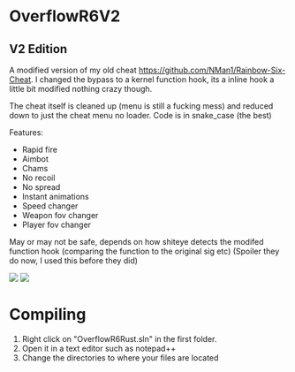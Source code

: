 # OverflowR6V2
## V2 Edition 

A modified version of my old cheat https://github.com/NMan1/Rainbow-Six-Cheat.
I changed the bypass to a kernel function hook, its a inline hook a little bit modified nothing crazy though.

The cheat itself is cleaned up (menu is still a fucking mess) and reduced down to just the cheat menu no loader.
Code is in snake_case (the best)

Features: 
  - Rapid fire
  - Aimbot
  - Chams
  - No recoil
  - No spread
  - Instant animations
  - Speed changer
  - Weapon fov changer
  - Player fov changer
  

May or may not be safe, depends on how shiteye detects the modifed function hook (comparing the function to the original sig etc)
(Spoiler they do now, I used this before they did)

<img src="https://i.imgur.com/QKopdHE.png"/>
<img src="https://i.imgur.com/xTxUtWR.png"/>


# **Compiling**

1. Right click on "OverflowR6Rust.sln" in the first folder.
2. Open it in a text editor such as notepad++
3. Change the directories to where your files are located 
